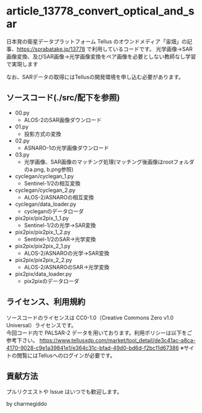 # article_13778_convert_optical_and_sar
日本発の衛星データプラットフォーム Tellus のオウンドメディア「宙畑」の記事、https://sorabatake.jp/13778 で利用しているコードです。
光学画像→SAR画像変換、及びSAR画像→光学画像変換をペア画像を必要としない教師なし学習で実現します

なお、SARデータの取得にはTellusの開発環境を申し込む必要があります。

## ソースコード(./src/配下を参照)
- 00.py
  - ALOS-2のSAR画像ダウンロード
- 01.py
  - 投影方式の変換
- 02.py
  - ASNARO-1の光学画像ダウンロード
- 03.py
  - 光学画像、SAR画像のマッチング処理(マッチング後画像はrootフォルダのa.png, b.png参照)
- cyclegan/cyclegan_1.py
  - Sentinel-1/2の相互変換
- cyclegan/cyclegan_2.py
  - ALOS-2/ASNAROの相互変換
- cyclegan/data_loader.py
  - cycleganのデータローダ
- pix2pix/pix2pix_1_1.py
  - Sentinel-1/2の光学→SAR変換
- pix2pix/pix2pix_1_2.py
  - Sentinel-1/2のSAR→光学変換
- pix2pix/pix2pix_2_1.py
  - ALOS-2/ASNAROの光学→SAR変換
- pix2pix/pix2pix_2_2.py
  - ALOS-2/ASNAROのSAR→光学変換
- pix2pix/data_loader.py
  - pix2pixのデータローダ

## ライセンス、利用規約
ソースコードのライセンスは CC0-1.0（Creative Commons Zero v1.0 Universal）ライセンスです。  
今回コード内で PALSAR-2 データを用いております。利用ポリシーは以下をご参考下さい。
https://www.tellusxdp.com/market/tool_detail/de3c41ac-a8ca-4170-9028-c9e1a39841e1/e364c31c-bfad-49d0-bd6d-f2bc11d67386
※サイトの閲覧にはTellusへのログインが必要です。

## 貢献方法
プルリクエストや Issue はいつでも歓迎します。



by charmegiddo
